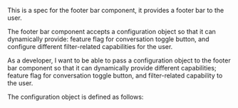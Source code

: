This is a spec for the footer bar component, it provides a footer bar to the user.

The footer bar component accepts a configuration object so that it can dynamically provide: feature flag for conversation toggle button, and configure different filter-related capabilities for the user.

As a developer, I want to be able to pass a configuration object to the footer bar component so that it can dynamically provide different capabilities; feature flag for conversation toggle button, and filter-related capability to the user.

The configuration object is defined as follows:
